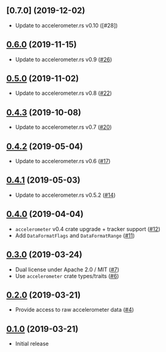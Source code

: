 ## [0.7.0] (2019-12-02)

- Update to accelerometer.rs v0.10 ([#28])

## [0.6.0] (2019-11-15)

- Update to accelerometer.rs v0.9 ([#26])

## [0.5.0] (2019-11-02)

- Update to accelerometer.rs v0.8 ([#22])

## [0.4.3] (2019-10-08)

- Update to accelerometer.rs v0.7 ([#20])

## [0.4.2] (2019-05-04)

- Update to accelerometer.rs v0.6 ([#17])

## [0.4.1] (2019-05-03)

- Update to accelerometer.rs v0.5.2 ([#14])

## [0.4.0] (2019-04-04)

- `accelerometer` v0.4 crate upgrade + tracker support ([#12])
-  Add `DataFormatFlags` and `DataFormatRange` ([#11])

## [0.3.0] (2019-03-24)

- Dual license under Apache 2.0 / MIT ([#7])
- Use `accelerometer` crate types/traits ([#6])

## [0.2.0] (2019-03-21)

- Provide access to raw accelerometer data ([#4])

## [0.1.0] (2019-03-21)

- Initial release

[0.6.0]: https://github.com/NeoBirth/ADXL343.rs/pull/27
[#26]: https://github.com/NeoBirth/ADXL343.rs/pull/26
[0.5.0]: https://github.com/NeoBirth/ADXL343.rs/pull/23
[#22]: https://github.com/NeoBirth/ADXL343.rs/pull/22
[0.4.3]: https://github.com/NeoBirth/ADXL343.rs/pull/21
[#20]: https://github.com/NeoBirth/ADXL343.rs/pull/20
[0.4.2]: https://github.com/NeoBirth/ADXL343.rs/pull/19
[#17]: https://github.com/NeoBirth/ADXL343.rs/pull/17
[0.4.1]: https://github.com/NeoBirth/ADXL343.rs/pull/15
[#14]: https://github.com/NeoBirth/ADXL343.rs/pull/14
[0.4.0]: https://github.com/NeoBirth/ADXL343.rs/pull/13
[#12]: https://github.com/NeoBirth/ADXL343.rs/pull/12
[#11]: https://github.com/NeoBirth/ADXL343.rs/pull/11
[0.3.0]: https://github.com/NeoBirth/ADXL343.rs/pull/8
[#7]: https://github.com/NeoBirth/ADXL343.rs/pull/7
[#6]: https://github.com/NeoBirth/ADXL343.rs/pull/6
[0.2.0]: https://github.com/NeoBirth/ADXL343.rs/pull/5
[#4]: https://github.com/NeoBirth/ADXL343.rs/pull/4
[0.1.0]: https://github.com/NeoBirth/ADXL343.rs/pull/3

